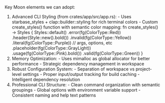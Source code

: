 

  Key Moon elements we can adopt:

  1. Advanced CLI Styling (from crates/app/src/app.rs):
    - Uses starbase_styles + clap::builder::styling for rich terminal colors
    - Custom create_styles() function with semantic color mapping:
    fn create_styles() -> Styles {
      Styles::default()
          .error(fg(ColorType::Red))
          .header(Style::new().bold())
          .invalid(fg(ColorType::Yellow))
          .literal(fg(ColorType::Purple)) // args, options, etc
          .placeholder(fg(ColorType::GrayLight))
          .usage(fg(ColorType::Pink).bold())
          .valid(fg(ColorType::Green))
  }
  2. Memory Optimization:
    - Uses mimalloc as global allocator for better performance
    - Strategic dependency management in workspace
  3. Robust Configuration System:
    - Separation of workspace vs project-level settings
    - Proper input/output tracking for build caching
    - Intelligent dependency resolution
  4. Professional CLI Structure:
    - Clean command organization with semantic groupings
    - Global options with environment variable support
    - Consistent naming and help text patterns

